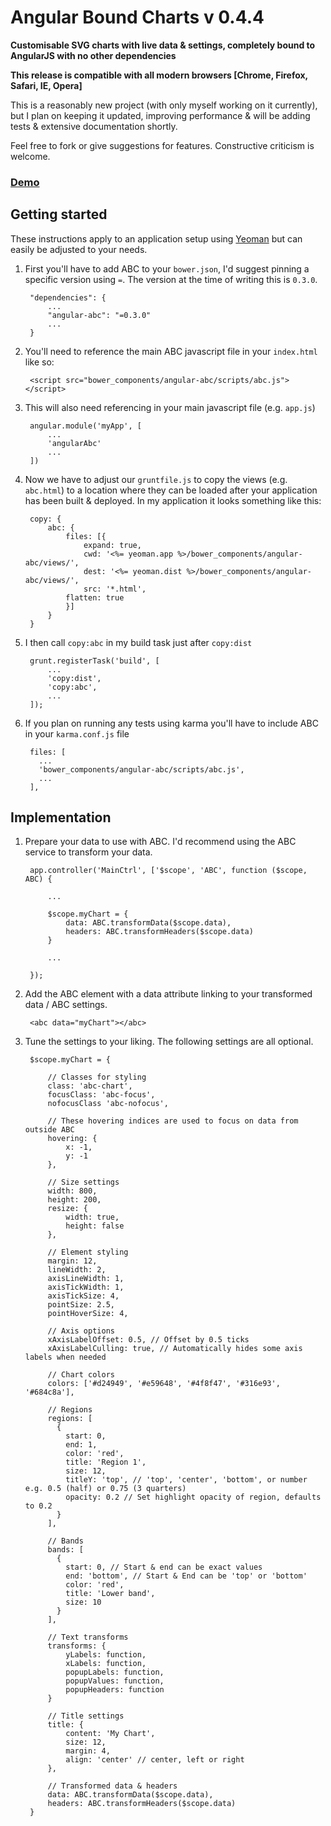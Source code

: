 # Angular Bound Charts v 0.4.4

__Customisable SVG charts with live data & settings, completely bound to AngularJS with no other dependencies__

__This release is compatible with all modern browsers [Chrome, Firefox, Safari, IE, Opera]__

This is a reasonably new project (with only myself working on it currently), but I plan on keeping it updated, improving performance & will be adding tests & extensive documentation shortly.

Feel free to fork or give suggestions for features. Constructive criticism is welcome.

### [Demo](http://jakesidsmith.github.io/abc/)

## Getting started

These instructions apply to an application setup using [Yeoman](http://yeoman.io/) but can easily be adjusted to your needs.

1. First you'll have to add ABC to your `bower.json`, I'd suggest pinning a specific version using `=`.
The version at the time of writing this is `0.3.0`.

        "dependencies": {
            ...
            "angular-abc": "=0.3.0"
            ...
        }

2. You'll need to reference the main ABC javascript file in your `index.html` like so:

        <script src="bower_components/angular-abc/scripts/abc.js"></script>

3. This will also need referencing in your main javascript file (e.g. `app.js`)

        angular.module('myApp', [
            ...
            'angularAbc'
            ...
        ])

4. Now we have to adjust our `gruntfile.js` to copy the views (e.g. `abc.html`) to a location where they can be loaded after your application has been built & deployed. In my application it looks something like this:

        copy: {
            abc: {
                files: [{
                    expand: true,
                    cwd: '<%= yeoman.app %>/bower_components/angular-abc/views/',
                    dest: '<%= yeoman.dist %>/bower_components/angular-abc/views/',
                    src: '*.html',
                flatten: true
                }]
            }
        }

5. I then call `copy:abc` in my build task just after `copy:dist`

        grunt.registerTask('build', [
            ...
            'copy:dist',
            'copy:abc',
            ...
        ]);

6. If you plan on running any tests using karma you'll have to include ABC in your `karma.conf.js` file

        files: [
          ...
          'bower_components/angular-abc/scripts/abc.js',
          ...
        ],

## Implementation

1. Prepare your data to use with ABC. I'd recommend using the ABC service to transform your data.

        app.controller('MainCtrl', ['$scope', 'ABC', function ($scope, ABC) {

            ...

            $scope.myChart = {
                data: ABC.transformData($scope.data),
                headers: ABC.transformHeaders($scope.data)
            }

            ...

        });


2. Add the ABC element with a data attribute linking to your transformed data / ABC settings.

        <abc data="myChart"></abc>

3. Tune the settings to your liking. The following settings are all optional.

        $scope.myChart = {

            // Classes for styling
            class: 'abc-chart',
            focusClass: 'abc-focus',
            nofocusClass 'abc-nofocus',

            // These hovering indices are used to focus on data from outside ABC
            hovering: {
                x: -1,
                y: -1
            },

            // Size settings
            width: 800,
            height: 200,
            resize: {
                width: true,
                height: false
            },

            // Element styling
            margin: 12,
            lineWidth: 2,
            axisLineWidth: 1,
            axisTickWidth: 1,
            axisTickSize: 4,
            pointSize: 2.5,
            pointHoverSize: 4,

            // Axis options
            xAxisLabelOffset: 0.5, // Offset by 0.5 ticks
            xAxisLabelCulling: true, // Automatically hides some axis labels when needed

            // Chart colors
            colors: ['#d24949', '#e59648', '#4f8f47', '#316e93', '#684c8a'],

            // Regions
            regions: [
              {
                start: 0,
                end: 1,
                color: 'red',
                title: 'Region 1',
                size: 12,
                titleY: 'top', // 'top', 'center', 'bottom', or number e.g. 0.5 (half) or 0.75 (3 quarters)
                opacity: 0.2 // Set highlight opacity of region, defaults to 0.2
              }
            ],

            // Bands
            bands: [
              {
                start: 0, // Start & end can be exact values
                end: 'bottom', // Start & End can be 'top' or 'bottom'
                color: 'red',
                title: 'Lower band',
                size: 10
              }
            ],

            // Text transforms
            transforms: {
                yLabels: function,
                xLabels: function,
                popupLabels: function,
                popupValues: function,
                popupHeaders: function
            }

            // Title settings
            title: {
                content: 'My Chart',
                size: 12,
                margin: 4,
                align: 'center' // center, left or right
            },

            // Transformed data & headers
            data: ABC.transformData($scope.data),
            headers: ABC.transformHeaders($scope.data)
        }
